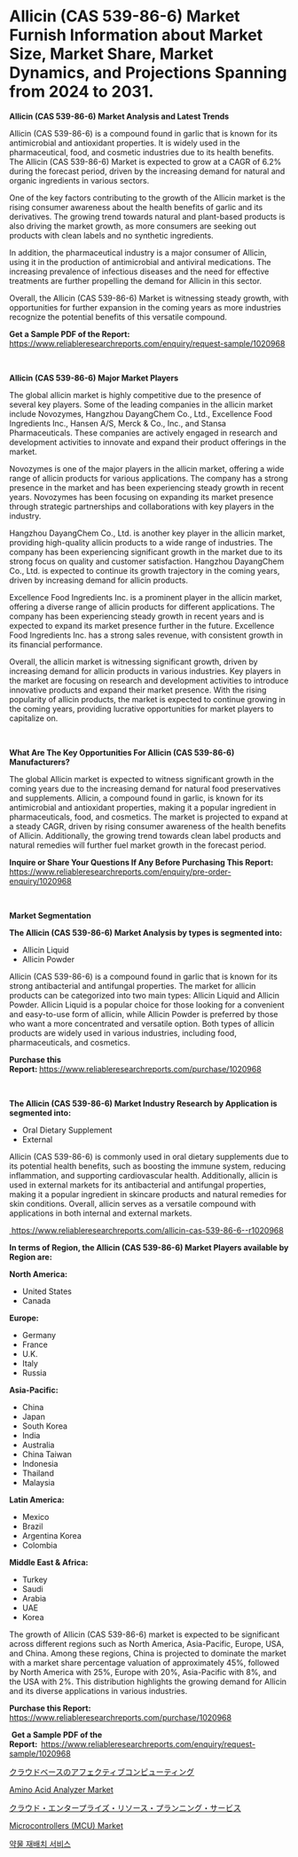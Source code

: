 <p><h1>Allicin (CAS 539-86-6) Market Furnish Information about Market Size, Market Share, Market Dynamics, and Projections Spanning from 2024 to 2031.</h1></p><p><strong>Allicin (CAS 539-86-6) Market Analysis and Latest Trends</strong></p>
<p><p>Allicin (CAS 539-86-6) is a compound found in garlic that is known for its antimicrobial and antioxidant properties. It is widely used in the pharmaceutical, food, and cosmetic industries due to its health benefits. The Allicin (CAS 539-86-6) Market is expected to grow at a CAGR of 6.2% during the forecast period, driven by the increasing demand for natural and organic ingredients in various sectors.</p><p>One of the key factors contributing to the growth of the Allicin market is the rising consumer awareness about the health benefits of garlic and its derivatives. The growing trend towards natural and plant-based products is also driving the market growth, as more consumers are seeking out products with clean labels and no synthetic ingredients.</p><p>In addition, the pharmaceutical industry is a major consumer of Allicin, using it in the production of antimicrobial and antiviral medications. The increasing prevalence of infectious diseases and the need for effective treatments are further propelling the demand for Allicin in this sector.</p><p>Overall, the Allicin (CAS 539-86-6) Market is witnessing steady growth, with opportunities for further expansion in the coming years as more industries recognize the potential benefits of this versatile compound.</p></p>
<p><strong>Get a Sample PDF of the Report:&nbsp;</strong> <a href="https://www.reliableresearchreports.com/enquiry/request-sample/1020968">https://www.reliableresearchreports.com/enquiry/request-sample/1020968</a></p>
<p>&nbsp;</p>
<p><strong>Allicin (CAS 539-86-6) Major Market Players</strong></p>
<p><p>The global allicin market is highly competitive due to the presence of several key players. Some of the leading companies in the allicin market include Novozymes, Hangzhou DayangChem Co., Ltd., Excellence Food Ingredients Inc., Hansen A/S, Merck & Co., Inc., and Stansa Pharmaceuticals. These companies are actively engaged in research and development activities to innovate and expand their product offerings in the market.</p><p>Novozymes is one of the major players in the allicin market, offering a wide range of allicin products for various applications. The company has a strong presence in the market and has been experiencing steady growth in recent years. Novozymes has been focusing on expanding its market presence through strategic partnerships and collaborations with key players in the industry.</p><p>Hangzhou DayangChem Co., Ltd. is another key player in the allicin market, providing high-quality allicin products to a wide range of industries. The company has been experiencing significant growth in the market due to its strong focus on quality and customer satisfaction. Hangzhou DayangChem Co., Ltd. is expected to continue its growth trajectory in the coming years, driven by increasing demand for allicin products.</p><p>Excellence Food Ingredients Inc. is a prominent player in the allicin market, offering a diverse range of allicin products for different applications. The company has been experiencing steady growth in recent years and is expected to expand its market presence further in the future. Excellence Food Ingredients Inc. has a strong sales revenue, with consistent growth in its financial performance.</p><p>Overall, the allicin market is witnessing significant growth, driven by increasing demand for allicin products in various industries. Key players in the market are focusing on research and development activities to introduce innovative products and expand their market presence. With the rising popularity of allicin products, the market is expected to continue growing in the coming years, providing lucrative opportunities for market players to capitalize on.</p></p>
<p>&nbsp;</p>
<p><strong>What Are The Key Opportunities For Allicin (CAS 539-86-6) Manufacturers?</strong></p>
<p><p>The global Allicin market is expected to witness significant growth in the coming years due to the increasing demand for natural food preservatives and supplements. Allicin, a compound found in garlic, is known for its antimicrobial and antioxidant properties, making it a popular ingredient in pharmaceuticals, food, and cosmetics. The market is projected to expand at a steady CAGR, driven by rising consumer awareness of the health benefits of Allicin. Additionally, the growing trend towards clean label products and natural remedies will further fuel market growth in the forecast period.</p></p>
<p><strong>Inquire or Share Your Questions If Any Before Purchasing This Report:</strong> <a href="https://www.reliableresearchreports.com/enquiry/pre-order-enquiry/1020968">https://www.reliableresearchreports.com/enquiry/pre-order-enquiry/1020968</a></p>
<p>&nbsp;</p>
<p><strong>Market Segmentation</strong></p>
<p><strong>The Allicin (CAS 539-86-6) Market Analysis by types is segmented into:</strong></p>
<p><ul><li>Allicin Liquid</li><li>Allicin Powder</li></ul></p>
<p><p>Allicin (CAS 539-86-6) is a compound found in garlic that is known for its strong antibacterial and antifungal properties. The market for allicin products can be categorized into two main types: Allicin Liquid and Allicin Powder. Allicin Liquid is a popular choice for those looking for a convenient and easy-to-use form of allicin, while Allicin Powder is preferred by those who want a more concentrated and versatile option. Both types of allicin products are widely used in various industries, including food, pharmaceuticals, and cosmetics.</p></p>
<p><strong>Purchase this Report:&nbsp;</strong><a href="https://www.reliableresearchreports.com/purchase/1020968">https://www.reliableresearchreports.com/purchase/1020968</a></p>
<p>&nbsp;</p>
<p><strong>The Allicin (CAS 539-86-6) Market Industry Research by Application is segmented into:</strong></p>
<p><ul><li>Oral Dietary Supplement</li><li>External</li></ul></p>
<p><p>Allicin (CAS 539-86-6) is commonly used in oral dietary supplements due to its potential health benefits, such as boosting the immune system, reducing inflammation, and supporting cardiovascular health. Additionally, allicin is used in external markets for its antibacterial and antifungal properties, making it a popular ingredient in skincare products and natural remedies for skin conditions. Overall, allicin serves as a versatile compound with applications in both internal and external markets.</p></p>
<p><a href="https://www.reliableresearchreports.com/allicin-cas-539-86-6--r1020968">&nbsp;https://www.reliableresearchreports.com/allicin-cas-539-86-6--r1020968</a></p>
<p><strong>In terms of Region, the Allicin (CAS 539-86-6) Market Players available by Region are:</strong></p>
<p>
    <p> <strong> North America: </strong>
        <ul>
            <li>United States</li>
            <li>Canada</li>
        </ul>
        </p> 
    <p> <strong> Europe: </strong>
        <ul>
            <li>Germany</li>
            <li>France</li>
            <li>U.K.</li>
            <li>Italy</li>
            <li>Russia</li>
        </ul>
        </p> 
    <p> <strong> Asia-Pacific: </strong>
        <ul>
            <li>China</li>
            <li>Japan</li>
            <li>South Korea</li>
            <li>India</li>
            <li>Australia</li>
            <li>China Taiwan</li>
            <li>Indonesia</li>
            <li>Thailand</li>
            <li>Malaysia</li>
        </ul>
        </p> 
    <p> <strong> Latin America: </strong>
        <ul>
            <li>Mexico</li>
            <li>Brazil</li>
            <li>Argentina Korea</li>
            <li>Colombia</li>
        </ul>
        </p> 
    <p> <strong> Middle East & Africa: </strong>
        <ul>
            <li>Turkey</li>
            <li>Saudi</li>
            <li>Arabia</li>
            <li>UAE</li>
            <li>Korea</li>
        </ul>
    </p>
    </p>
<p><p>The growth of Allicin (CAS 539-86-6) market is expected to be significant across different regions such as North America, Asia-Pacific, Europe, USA, and China. Among these regions, China is projected to dominate the market with a market share percentage valuation of approximately 45%, followed by North America with 25%, Europe with 20%, Asia-Pacific with 8%, and the USA with 2%. This distribution highlights the growing demand for Allicin and its diverse applications in various industries.</p></p>
<p><strong>Purchase this Report: </strong><a href="https://www.reliableresearchreports.com/purchase/1020968">https://www.reliableresearchreports.com/purchase/1020968</a></p>
<p>&nbsp;<strong>Get a Sample PDF of the Report:&nbsp;&nbsp;</strong><a href="https://www.reliableresearchreports.com/enquiry/request-sample/1020968">https://www.reliableresearchreports.com/enquiry/request-sample/1020968</a></p>
<p><strong></strong></p>
<p><p><a href="https://github.com/one-cool-chick/Market-Research-Report-List-1/blob/main/464439687869.md">クラウドベースのアフェクティブコンピューティング</a></p><p><a href="https://github.com/dimitrishawkinswaynenp91rgz/Market-Research-Report-List-2/blob/main/amino-acid-analyzer-market.md">Amino Acid Analyzer Market</a></p><p><a href="https://github.com/luffiazaza/Market-Research-Report-List-1/blob/main/146893987868.md">クラウド・エンタープライズ・リソース・プランニング・サービス</a></p><p><a href="https://github.com/gladysalidde/Market-Research-Report-List-1/blob/main/microcontrollers-mcu-market.md">Microcontrollers (MCU) Market</a></p><p><a href="https://github.com/apple8975768/Market-Research-Report-List-1/blob/main/556822680764.md">약물 재배치 서비스</a></p></p>
